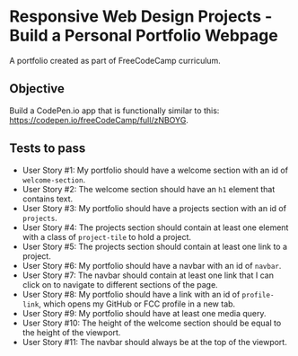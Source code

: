 # Responsive Web Design Projects - Build a Personal Portfolio Webpage

A portfolio created as part of FreeCodeCamp curriculum.

## Objective

Build a CodePen.io app that is functionally similar to this: https://codepen.io/freeCodeCamp/full/zNBOYG.

## Tests to pass

-   User Story #1: My portfolio should have a welcome section with an id of `welcome-section`.
-   User Story #2: The welcome section should have an `h1` element that contains text.
-   User Story #3: My portfolio should have a projects section with an id of `projects`.
-   User Story #4: The projects section should contain at least one element with a class of `project-tile` to hold a project.
-   User Story #5: The projects section should contain at least one link to a project.
-   User Story #6: My portfolio should have a navbar with an id of `navbar`.
-   User Story #7: The navbar should contain at least one link that I can click on to navigate to different sections of the page.
-   User Story #8: My portfolio should have a link with an id of `profile-link`, which opens my GitHub or FCC profile in a new tab.
-   User Story #9: My portfolio should have at least one media query.
-   User Story #10: The height of the welcome section should be equal to the height of the viewport.
-   User Story #11: The navbar should always be at the top of the viewport.
